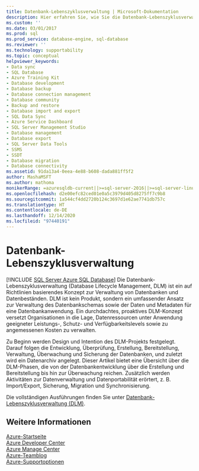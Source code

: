 ```yaml
---
title: Datenbank-Lebenszyklusverwaltung | Microsoft-Dokumentation
description: Hier erfahren Sie, wie Sie die Datenbank-Lebenszyklusverwaltung in SQL Server verwenden, um Datenbanken und Datenressourcen für Leistung, Schutz, Verfügbarkeit und Kosten zu verwalten.
ms.custom: ''
ms.date: 03/01/2017
ms.prod: sql
ms.prod_service: database-engine, sql-database
ms.reviewer: ''
ms.technology: supportability
ms.topic: conceptual
helpviewer_keywords:
- Data sync
- SQL Database
- Azure Training Kit
- Database development
- Database backup
- Database connection management
- Database community
- Backup and restore
- Database import and export
- SQL Data Sync
- Azure Service Dashboard
- SQL Server Management Studio
- Database management
- Database export
- SQL Server Data Tools
- SSMS
- SSDT
- Database migration
- Database connectivity
ms.assetid: 91da13a4-0eea-4e88-b608-dada881ff5f2
author: MashaMSFT
ms.author: mathoma
monikerRange: =azuresqldb-current||>=sql-server-2016||>=sql-server-linux-2017||=azuresqldb-mi-current
ms.openlocfilehash: d2e00efc82ced01e0a5c3979d405d8275ff7c9b8
ms.sourcegitcommit: 1a544cf4dd2720b124c3697d1e62ae7741db757c
ms.translationtype: HT
ms.contentlocale: de-DE
ms.lasthandoff: 12/14/2020
ms.locfileid: "97440191"
---
```

# <a name="database-lifecycle-management"></a>Datenbank-Lebenszyklusverwaltung
[!INCLUDE [SQL Server Azure SQL Database](../includes/applies-to-version/sql-asdb.md)]
  Die Datenbank-Lebenszyklusverwaltung (Database Lifecycle Management, DLM) ist ein auf Richtlinien basierendes Konzept zur Verwaltung von Datenbanken und Datenbeständen. DLM ist kein Produkt, sondern ein umfassender Ansatz zur Verwaltung des Datenbankschemas sowie der Daten und Metadaten für eine Datenbankanwendung. Ein durchdachtes, proaktives DLM-Konzept versetzt Organisationen in die Lage, Datenressourcen unter Anwendung geeigneter Leistungs-, Schutz- und Verfügbarkeitslevels sowie zu angemessenen Kosten zu verwalten.  
  
 Zu Beginn werden Design und Intention des DLM-Projekts festgelegt. Darauf folgen die Entwicklung, Überprüfung, Erstellung, Bereitstellung, Verwaltung, Überwachung und Sicherung der Datenbanken, und zuletzt wird ein Datenarchiv angelegt. Dieser Artikel bietet eine Übersicht über die DLM-Phasen, die von der Datenbankentwicklung über die Erstellung und Bereitstellung bis hin zur Überwachung reichen. Zusätzlich werden Aktivitäten zur Datenverwaltung und Datenportabilität erörtert, z. B. Import/Export, Sicherung, Migration und Synchronisierung.  
  
 Die vollständigen Ausführungen finden Sie unter [Datenbank-Lebenszyklusverwaltung (DLM)](/previous-versions/sql/sql-server-guides/jj907294(v=sql.110)).  
  
## <a name="see-also"></a>Weitere Informationen  
 [Azure-Startseite](https://www.windowsazure.com/)   
 [Azure Developer Center](https://www.windowsazure.com/develop/overview/)   
 [Azure Manage Center](https://www.windowsazure.com/manage/overview/)   
 [Azure-Teamblog](https://www.windowsazure.com/community/blog/)   
 [Azure-Supportoptionen](https://www.windowsazure.com/support/contact/)  
  
